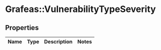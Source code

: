 # Grafeas::VulnerabilityTypeSeverity

## Properties
Name | Type | Description | Notes
------------ | ------------- | ------------- | -------------


